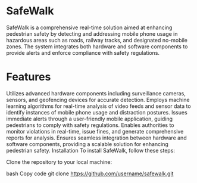 # SafeWalk
SafeWalk is a comprehensive real-time solution aimed at enhancing pedestrian safety by detecting and addressing mobile phone usage in hazardous areas such as roads, railway tracks, and designated no-mobile zones. The system integrates both hardware and software components to provide alerts and enforce compliance with safety regulations.

# Features
Utilizes advanced hardware components including surveillance cameras, sensors, and geofencing devices for accurate detection.
Employs machine learning algorithms for real-time analysis of video feeds and sensor data to identify instances of mobile phone usage and distraction postures.
Issues immediate alerts through a user-friendly mobile application, guiding pedestrians to comply with safety regulations.
Enables authorities to monitor violations in real-time, issue fines, and generate comprehensive reports for analysis.
Ensures seamless integration between hardware and software components, providing a scalable solution for enhancing pedestrian safety.
Installation
To install SafeWalk, follow these steps:

Clone the repository to your local machine:

bash
Copy code
git clone https://github.com/username/safewalk.git
